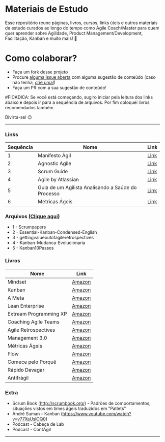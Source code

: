 # Materiais de Estudo
Esse repositório reune páginas, livros, cursos, links úteis e outros materiais de estudo curados ao longo do tempo como Agile Coach/Master para quem quer aprender sobre Agilidade, Product Management/Development, Facilitação, Kanban e muito mais! :dart:

# Como colaborar?
- Faça um fork desse projeto
- Procure [alguma issue aberta](https://github.com/pccassin/materiais-de-estudo/issues) com alguma sugestão de conteúdo (caso não tenha, [crie uma!](https://github.com/pccassin/materiais-de-estudo/issues/new))
- Faça um PR com a sua sugestão de conteúdo! 

#FICADICA: Se você está começando, sugiro iniciar pela leitura dos links abaixo e depois ir para a sequência de arquivos.
Por fim coloquei livros recomendados também.

Divirta-se! 😉

---

### Links
| **Sequência** | **Nome** | **Link** |
| - | - | - |
| 1 | Manifesto Ágil | [Link](https://www.manifestoagil.com.br/) |
| 2 | Agnostic Agile | [Link](https://agnosticagile.org) |
| 3 | Scrum Guide | [Link](https://www.scrumguides.org/scrum-guide.html) |
| 4 | Agile by Atlassian | [Link](https://www.atlassian.com/agile) |
| 5 | Guia de um Agilista Analisando a Saúde do Processo | [Link](http://blog.plataformatec.com.br/2018/02/guia-de-um-agilista-analisando-a-saude-do-processo/) |
| 6 | Métricas Ágeis | [Link](https://docs.google.com/presentation/d/1yBAMKex-FAsNKe4MxmdgqQSQwM4SZHrlrc-VpZNzWPY/edit?usp=sharing) |

### Arquivos ([Clique aqui](https://drive.google.com/open?id=1VD09MZv8v-vPvXy9VXEH7rYNOTXGt8qM))

- 1 - Scrumpapers
- 2 - Essential-Kanban-Condensed-English
- 3 - gettingvalueoutofagileretrospectives
- 4 - Kanban-Mudanca-Evolucionaria
- 5 - Kanban10Passos

### Livros 
| **Nome** | **Link** |
| - | - |
| Mindset | [Amazon](https://www.amazon.com.br/Mindset-nova-psicologia-do-sucesso-ebook/dp/B01NASOQGG/ref=pd_sbs_351_1/134-4196090-9111919?_encoding=UTF8&pd_rd_i=B01NASOQGG&pd_rd_r=b854bac4-c980-422d-8e99-fd3419d33b3c&pd_rd_w=XRnza&pd_rd_wg=5VWA9&pf_rd_p=80c6065d-57d3-41bf-b15e-ee01dd80424f&pf_rd_r=VSHW44Z13YNWRBWWCW0C&psc=1&refRID=VSHW44Z13YNWRBWWCW0C) |
| Kanban | [Amazon](https://www.amazon.com.br/gp/product/B0057H2M70?pf_rd_p=96b1767d-f792-4902-8834-039a970f4513&pf_rd_r=SCSXNT2F391W04QGZQ66) |
| A Meta | [Amazon](https://www.amazon.com.br/Meta-Edi%C3%A7%C3%A3o-comemorativa-30-anos-ebook/dp/B00MBWCLVQ/ref=sr_1_1?__mk_pt_BR=%C3%85M%C3%85%C5%BD%C3%95%C3%91&keywords=a+meta&qid=1566561294&s=digital-text&sr=1-1) |
| Lean Enterprise | [Amazon](https://www.amazon.com.br/Lean-Enterprise-Performance-Organizations-Innovate-ebook/dp/B00QL5MSF8/ref=pd_sbs_351_5/134-4196090-9111919?_encoding=UTF8&pd_rd_i=B00QL5MSF8&pd_rd_r=de4a312d-5d24-46ca-a295-df3cbf3a54a1&pd_rd_w=T8VX4&pd_rd_wg=Tvwv8&pf_rd_p=80c6065d-57d3-41bf-b15e-ee01dd80424f&pf_rd_r=6SH2DSCS6BQ8NRYP0PAT&psc=1&refRID=6SH2DSCS6BQ8NRYP0PAT) |
| Extream Programming XP | [Amazon](https://www.amazon.com.br/Extreme-Programming-Explained-Embrace-English-ebook/dp/B00N1ZN6C0?pf_rd_p=c310f326-72d9-486b-87e4-cdad1ef841e7&pd_rd_wg=tGm9j&pf_rd_r=SCSXNT2F391W04QGZQ66&ref_=pd_gw_cr_simh&pd_rd_w=AyUE6&pd_rd_r=93f40a71-5c09-4cfe-8a94-b470d38db712) |
| Coaching Agile Teams | [Amazon](https://www.amazon.com.br/Coaching-Agile-Teams-ScrumMasters-Addison-Wesley-ebook/dp/B003QP47YG?pf_rd_p=c310f326-72d9-486b-87e4-cdad1ef841e7&pd_rd_wg=tGm9j&pf_rd_r=SCSXNT2F391W04QGZQ66&ref_=pd_gw_cr_simh&pd_rd_w=AyUE6&pd_rd_r=93f40a71-5c09-4cfe-8a94-b470d38db712) |
| Agile Retrospectives | [Amazon](https://www.amazon.com.br/Agile-Retrospectives-Pragmatic-Programmers-English-ebook/dp/B00B03SRJW/ref=pd_sbs_351_36?_encoding=UTF8&pd_rd_i=B00B03SRJW&pd_rd_r=ab3c7d68-aa4c-4512-b726-c5da576b03d8&pd_rd_w=VXTGu&pd_rd_wg=cxeBZ&pf_rd_p=80c6065d-57d3-41bf-b15e-ee01dd80424f&pf_rd_r=K83HJ54EFESJKM2PB8KT&psc=1&refRID=K83HJ54EFESJKM2PB8KT) |
| Management 3.0 | [Amazon](https://www.amazon.com.br/Management-3-0-Developers-Developing-Addison-Wesley-ebook/dp/B004ISL6JY?pf_rd_p=c310f326-72d9-486b-87e4-cdad1ef841e7&pd_rd_wg=tGm9j&pf_rd_r=SCSXNT2F391W04QGZQ66&ref_=pd_gw_cr_simh&pd_rd_w=AyUE6&pd_rd_r=93f40a71-5c09-4cfe-8a94-b470d38db712) |
| Métricas Ágeis | [Amazon](https://www.amazon.com.br/M%C3%A9tricas-%C3%81geis-Obtenha-melhores-resultados-ebook/dp/B072MHLBH1/ref=pd_sbs_351_21?_encoding=UTF8&pd_rd_i=B072MHLBH1&pd_rd_r=ab3c7d68-aa4c-4512-b726-c5da576b03d8&pd_rd_w=VXTGu&pd_rd_wg=cxeBZ&pf_rd_p=80c6065d-57d3-41bf-b15e-ee01dd80424f&pf_rd_r=K83HJ54EFESJKM2PB8KT&psc=1&refRID=K83HJ54EFESJKM2PB8KT) |
| Flow | [Amazon](https://www.amazon.com.br/Principles-Product-Development-Flow-Generation-ebook/dp/B00K7OWG7O/ref=pd_sbs_351_34?_encoding=UTF8&pd_rd_i=B00K7OWG7O&pd_rd_r=ab3c7d68-aa4c-4512-b726-c5da576b03d8&pd_rd_w=VXTGu&pd_rd_wg=cxeBZ&pf_rd_p=80c6065d-57d3-41bf-b15e-ee01dd80424f&pf_rd_r=K83HJ54EFESJKM2PB8KT&psc=1&refRID=K83HJ54EFESJKM2PB8KT) |
| Comece pelo Porquê | [Amazon](https://www.amazon.com.br/Comece-pelo-porqu%C3%AA-grandes-inspiram-ebook/dp/B07HP9MDJW/ref=pd_sbs_351_48?_encoding=UTF8&pd_rd_i=B07HP9MDJW&pd_rd_r=ab3c7d68-aa4c-4512-b726-c5da576b03d8&pd_rd_w=VXTGu&pd_rd_wg=cxeBZ&pf_rd_p=80c6065d-57d3-41bf-b15e-ee01dd80424f&pf_rd_r=K83HJ54EFESJKM2PB8KT&psc=1&refRID=K83HJ54EFESJKM2PB8KT) |
| Rápido Devagar | [Amazon](https://www.amazon.com.br/R%C3%A1pido-devagar-Duas-formas-pensar-ebook/dp/B00A3D1A44/ref=pd_sbs_351_4/134-4196090-9111919?_encoding=UTF8&pd_rd_i=B00A3D1A44&pd_rd_r=63d75bba-879d-421f-9049-4a82afe6e2cf&pd_rd_w=wMPZT&pd_rd_wg=ZyuPh&pf_rd_p=80c6065d-57d3-41bf-b15e-ee01dd80424f&pf_rd_r=JG9NA7QRFDMHZK521N97&psc=1&refRID=JG9NA7QRFDMHZK521N97) |
| Antifrágil | [Amazon](https://www.amazon.com.br/Antifrágil-Nassim-Nicholas-Taleb-ebook/dp/B0141LGDXG/ref=pd_sbs_351_6/134-4196090-9111919?_encoding=UTF8&pd_rd_i=B0141LGDXG&pd_rd_r=f78fbfda-991e-4ef1-9991-8847342def44&pd_rd_w=SfUez&pd_rd_wg=C5hvM&pf_rd_p=80c6065d-57d3-41bf-b15e-ee01dd80424f&pf_rd_r=MQN2WTKSGKHXJMDREDKA&psc=1&refRID=MQN2WTKSGKHXJMDREDKA) |

### Extra
- Scrum Book (http://scrumbook.org/) - Padrões de comportamentos, situações vistos em times ágeis traduzidos em "Patlets"
- André Suman - Kanban (https://www.youtube.com/watch?v=v77XaUslOQ0) 
- Podcast - Cabeça de Lab 
- Podcast - ContÁgil


---
